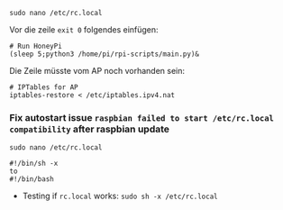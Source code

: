 `sudo nano /etc/rc.local`

Vor die zeile `exit 0` folgendes einfügen:

```
# Run HoneyPi
(sleep 5;python3 /home/pi/rpi-scripts/main.py)&
```

Die Zeile müsste vom AP noch vorhanden sein:

```
# IPTables for AP
iptables-restore < /etc/iptables.ipv4.nat
```


### Fix autostart issue `raspbian failed to start /etc/rc.local compatibility` after raspbian update
`sudo nano /etc/rc.local`

```
#!/bin/sh -x
to
#!/bin/bash
```


* Testing if `rc.local` works: `sudo sh -x /etc/rc.local`